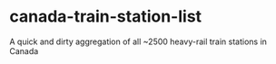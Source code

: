 # canada-train-station-list
A quick and dirty aggregation of all ~2500 heavy-rail train stations in Canada
